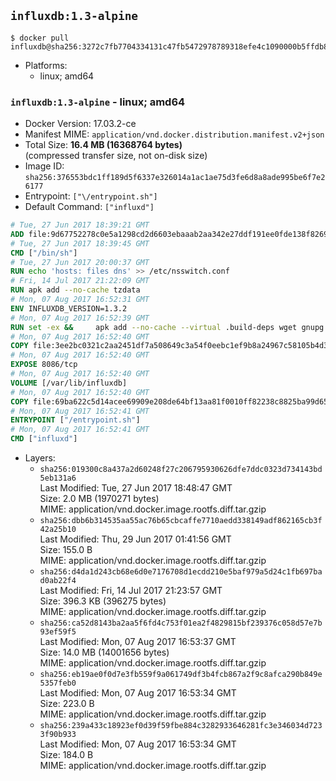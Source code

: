 ## `influxdb:1.3-alpine`

```console
$ docker pull influxdb@sha256:3272c7fb7704334131c47fb5472978789318efe4c1090000b5ffdb8de907ce18
```

-	Platforms:
	-	linux; amd64

### `influxdb:1.3-alpine` - linux; amd64

-	Docker Version: 17.03.2-ce
-	Manifest MIME: `application/vnd.docker.distribution.manifest.v2+json`
-	Total Size: **16.4 MB (16368764 bytes)**  
	(compressed transfer size, not on-disk size)
-	Image ID: `sha256:376553bdc1ff189d5f6337e326014a1ac1ae75d3fe6d8a8ade995be6f7e26177`
-	Entrypoint: `["\/entrypoint.sh"]`
-	Default Command: `["influxd"]`

```dockerfile
# Tue, 27 Jun 2017 18:39:21 GMT
ADD file:9d67752278c0e5a1298cd2d6603ebaaab2aa342e27ddf191ee0fde138f82698c in / 
# Tue, 27 Jun 2017 18:39:45 GMT
CMD ["/bin/sh"]
# Tue, 27 Jun 2017 20:00:37 GMT
RUN echo 'hosts: files dns' >> /etc/nsswitch.conf
# Fri, 14 Jul 2017 21:22:09 GMT
RUN apk add --no-cache tzdata
# Mon, 07 Aug 2017 16:52:31 GMT
ENV INFLUXDB_VERSION=1.3.2
# Mon, 07 Aug 2017 16:52:39 GMT
RUN set -ex &&     apk add --no-cache --virtual .build-deps wget gnupg tar ca-certificates &&     update-ca-certificates &&     for key in         05CE15085FC09D18E99EFB22684A14CF2582E0C5 ;     do         gpg --keyserver ha.pool.sks-keyservers.net --recv-keys "$key" ||         gpg --keyserver pgp.mit.edu --recv-keys "$key" ||         gpg --keyserver keyserver.pgp.com --recv-keys "$key" ;     done &&     wget -q https://dl.influxdata.com/influxdb/releases/influxdb-${INFLUXDB_VERSION}-static_linux_amd64.tar.gz.asc &&     wget -q https://dl.influxdata.com/influxdb/releases/influxdb-${INFLUXDB_VERSION}-static_linux_amd64.tar.gz &&     gpg --batch --verify influxdb-${INFLUXDB_VERSION}-static_linux_amd64.tar.gz.asc influxdb-${INFLUXDB_VERSION}-static_linux_amd64.tar.gz &&     mkdir -p /usr/src &&     tar -C /usr/src -xzf influxdb-${INFLUXDB_VERSION}-static_linux_amd64.tar.gz &&     rm -f /usr/src/influxdb-*/influxdb.conf &&     chmod +x /usr/src/influxdb-*/* &&     cp -a /usr/src/influxdb-*/* /usr/bin/ &&     rm -rf *.tar.gz* /usr/src /root/.gnupg &&     apk del .build-deps
# Mon, 07 Aug 2017 16:52:40 GMT
COPY file:3ee2bc0321c2aa2451df7a508649c3a54f0eebc1ef9b8a24967c58105b4d3160 in /etc/influxdb/influxdb.conf 
# Mon, 07 Aug 2017 16:52:40 GMT
EXPOSE 8086/tcp
# Mon, 07 Aug 2017 16:52:40 GMT
VOLUME [/var/lib/influxdb]
# Mon, 07 Aug 2017 16:52:40 GMT
COPY file:69ba622c5d14acee69909e208de64bf13aa81f0010ff82238c8825ba99d65290 in /entrypoint.sh 
# Mon, 07 Aug 2017 16:52:41 GMT
ENTRYPOINT ["/entrypoint.sh"]
# Mon, 07 Aug 2017 16:52:41 GMT
CMD ["influxd"]
```

-	Layers:
	-	`sha256:019300c8a437a2d60248f27c206795930626dfe7ddc0323d734143bd5eb131a6`  
		Last Modified: Tue, 27 Jun 2017 18:48:47 GMT  
		Size: 2.0 MB (1970271 bytes)  
		MIME: application/vnd.docker.image.rootfs.diff.tar.gzip
	-	`sha256:dbb6b314535aa55ac76b65cbcaffe7710aedd338149adf862165cb3f42a25b10`  
		Last Modified: Thu, 29 Jun 2017 01:41:56 GMT  
		Size: 155.0 B  
		MIME: application/vnd.docker.image.rootfs.diff.tar.gzip
	-	`sha256:d4da1d243cb68e6d0e7176708d1ecdd210e5baf979a5d24c1fb697bad0ab22f4`  
		Last Modified: Fri, 14 Jul 2017 21:23:57 GMT  
		Size: 396.3 KB (396275 bytes)  
		MIME: application/vnd.docker.image.rootfs.diff.tar.gzip
	-	`sha256:ca52d8143ba2aa5f6fd4c753f01ea2f4829815bf239376c058d57e7b93ef59f5`  
		Last Modified: Mon, 07 Aug 2017 16:53:37 GMT  
		Size: 14.0 MB (14001656 bytes)  
		MIME: application/vnd.docker.image.rootfs.diff.tar.gzip
	-	`sha256:eb19ae0f0d7e3fb559f9a061749df3b4fcb867a2f9c8afca290b849e5357feb0`  
		Last Modified: Mon, 07 Aug 2017 16:53:34 GMT  
		Size: 223.0 B  
		MIME: application/vnd.docker.image.rootfs.diff.tar.gzip
	-	`sha256:239a433c18923ef0d39f59fbe884c3282933646281fc3e346034d7233f90b933`  
		Last Modified: Mon, 07 Aug 2017 16:53:34 GMT  
		Size: 184.0 B  
		MIME: application/vnd.docker.image.rootfs.diff.tar.gzip
